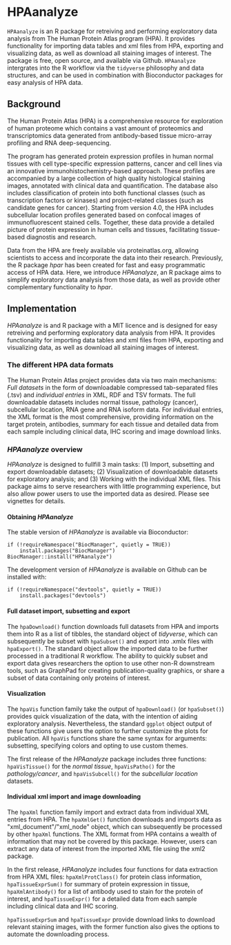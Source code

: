 # HPAanalyze

`HPAanalyze` is an R package for retreiving and performing exploratory data analysis from The Human Protein Atlas program (HPA). It provides functionality for importing data tables and xml files from HPA, exporting and visualizing data, as well as download all staining images of interest. The package is free, open source, and available via Github. `HPAanalyze` intergrates into the R workflow via the `tidyverse` philosophy and data structures, and can be used in combination with Bioconductor packages for easy analysis of HPA data.  

## Background

The Human Protein Atlas (HPA) is a comprehensive resource for exploration of human proteome which contains a vast amount of proteomics and transcriptomics data generated from antibody-based tissue micro-array profiling and RNA deep-sequencing. 

The program has generated protein expression profiles in human normal tissues with cell type-specific expression patterns, cancer and cell lines via an innovative immunohistochemistry-based approach. These profiles are accompanied by a large collection of high quality histological staining images, annotated with clinical data and quantification. The database also includes classification of protein into both functional classes (such as transcription factors or kinases) and project-related classes (such as candidate genes for cancer). Starting from version 4.0, the HPA includes subcellular location profiles generated based on confocal images of immunofluorescent stained cells. Together, these data provide a detailed picture of protein expression in human cells and tissues, facilitating tissue-based diagnostis and research.

Data from the HPA are freely available via proteinatlas.org, allowing scientists to access and incorporate the data into their research. Previously, the R package *hpar* has been created for fast and easy programmatic access of HPA data. Here, we introduce *HPAanalyze*, an R package aims to simplify exploratory data analysis from those data, as well as provide other complementary functionality to *hpar*.

## Implementation

*HPAanalyze* is and R package with a MIT licence and is designed for easy retreiving and performing exploratory data analysis from HPA. It provides functionality for importing data tables and xml files from HPA, exporting and visualizing data, as well as download all staining images of interest. 

### The different HPA data formats

The Human Protein Atlas project provides data via two main mechanisms: *Full datasets* in the form of downloadable compressed tab-separated files (.tsv) and *individual entries* in XML, RDF and TSV formats. The full downloadable datasets includes normal tissue, pathology (cancer), subcellular location, RNA gene and RNA isoform data. For individual entries, the XML format is the most comprehensive, providing information on the target protein, antibodies, summary for each tissue and detailed data from each sample including clinical data, IHC scoring and image download links.

### *HPAanalyze* overview

*HPAanalyze* is designed to fullfill 3 main tasks: (1) Import, subsetting and export downloadable datasets; (2) Visualization of downloadable datasets for exploratory analysis; and (3) Working with the individual XML files. This package aims to serve researchers with little programming experience, but also allow power users to use the imported data as desired. Please see vignettes for details.

#### Obtaining *HPAanalyze*

The stable version of *HPAanalyze* is available via Bioconductor:

```
if (!requireNamespace("BiocManager", quietly = TRUE))
    install.packages("BiocManager")
BiocManager::install("HPAanalyze")
```

The development version of *HPAanalyze* is available on Github can be installed with: 
 
```
if (!requireNamespace("devtools", quietly = TRUE))
    install.packages("devtools")
```

#### Full dataset import, subsetting and export

The `hpaDownload()` function downloads full datasets from HPA and imports them into R as a list of tibbles, the standard object of *tidyverse*, which can subsequently be subset with `hpaSubset()` and export into .xmlx files with `hpaExport()`. The standard object allow the imported data to be further processed in a traditional R workflow. The ability to quickly subset and export data gives researchers the option to use other non-R downstream tools, such as GraphPad for creating publication-quality graphics, or share a subset of data containing only proteins of interest.

#### Visualization

The `hpaVis` function family take the output of `hpaDownload()` (or `hpaSubset()`) provides quick visualization of the data, with the intention of aiding exploratory analysis. Nevertheless, the standard `ggplot` object output of these functions give users the option to further customize the plots for publication. All `hpaVis` functions share the same syntax for arguments: subsetting, specifying colors and opting to use custom themes.

The first release of the *HPAanalyze* package includes three functions: `hpaVisTissue()` for the *normal tissue*, `hpaVisPatho()` for the *pathology/cancer*, and `hpaVisSubcell()` for the *subcellular location* datasets.

#### Individual xml import and image downloading

The `hpaXml` function family import and extract data from individual XML entries from HPA. The `hpaXmlGet()` function downloads and imports data as  "xml_document"/"xml_node" object, which can subsequently be processed by other `hpaXml` functions. The XML format from HPA contains a wealth of information that may not be covered by this package. However, users can extract any data of interest from the imported XML file using the xml2 package.

In the first release, *HPAanalyze* includes four functions for data extraction from HPA XML files: `hpaXmlProtClass()` for protein class information, `hpaTissueExprSum()` for summary of protein expression in tissue, `hpaXmlAntibody()` for a list of antibody used to stain for the protein of interest, and `hpaTissueExpr()` for a detailed data from each sample including clinical data and IHC scoring.

`hpaTissueExprSum` and `hpaTissueExpr` provide download links to download relevant staining images, with the former function also gives the options to automate the downloading process.


